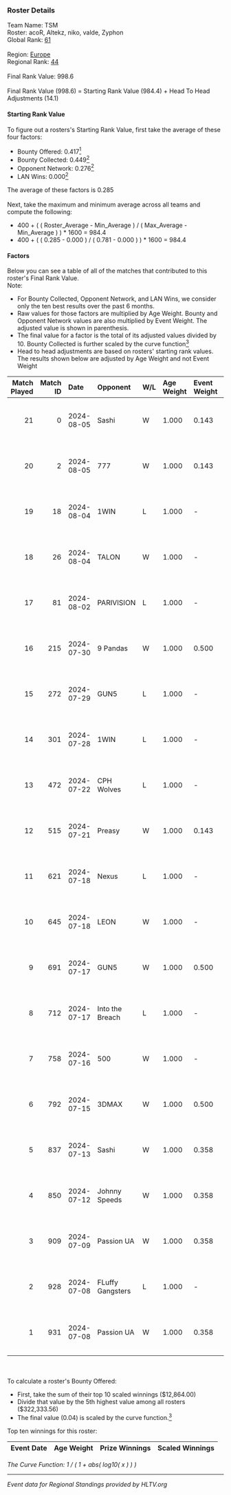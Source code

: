 ### Roster Details<br />
Team Name: TSM<br />
Roster: acoR, Altekz, niko, valde, Zyphon<br />
Global Rank: [61](../standings_global.md)<br />
<br />
Region: [Europe]( ../standings_europe.md)<br />
Regional Rank: [44]( ../standings_europe.md)<br />
<br />
Final Rank Value:  998.6<br />
<br />
Final Rank Value (998.6) = Starting Rank Value (984.4) + Head To Head Adjustments (14.1)<br />

#### Starting Rank Value<br />
To figure out a rosters's Starting Rank Value, first take the average of these four factors:<br />
- Bounty Offered: 0.417[<sup>1</sup>](#table2)
- Bounty Collected: 0.449[<sup>2</sup>](#table1)
- Opponent Network: 0.276[<sup>2</sup>](#table1)
- LAN Wins: 0.000[<sup>2</sup>](#table1)

The average of these factors is 0.285<br />
<br />
Next, take the maximum and minimum average across all teams and compute the following:<br />
- 400 + ( ( Roster_Average - Min_Average ) / ( Max_Average - Min_Average ) ) * 1600 = 984.4
- 400 + ( ( 0.285 - 0.000 ) / ( 0.781 - 0.000 ) ) * 1600 = 984.4


#### Factors<br />
Below you can see a table of all of the matches that contributed to this roster's Final Rank Value.<br />
Note:<br />

- For Bounty Collected, Opponent Network, and LAN Wins, we consider only the ten best results over the past 6 months.
- Raw values for those factors are multiplied by Age Weight. Bounty and Opponent Network values are also multiplied by Event Weight. The adjusted value is shown in parenthesis.
- The final value for a factor is the total of its adjusted values divided by 10. Bounty Collected is further scaled by the curve function[<sup>3</sup>](#curveFunction)
- Head to head adjustments are based on rosters' starting rank values. The results shown below are adjusted by Age Weight and not Event Weight
<span id="table1"></span><br />


| Match Played | Match ID | Date       | Opponent         | W/L | Age Weight | Event Weight | Bounty Collected | Opponent Network | LAN Wins  | H2H Adj. | Roster                            |
| -: | -: | :- | :- | :- | :- | :- | :- | :- | :- | -: | :- |
|           21 |        0 | 2024-08-05 | Sashi            | W   | 1.000      | 0.143        | 0.184 (0.026)    | 0.996 (0.142)    | 0 (0.000) |    23.12 | acoR, Altekz, niko, valde, Zyphon |
|           20 |        2 | 2024-08-05 | 777              | W   | 1.000      | 0.143        | 0.015 (0.002)    | 0.180 (0.026)    | 0 (0.000) |     4.79 | acoR, Altekz, niko, valde, Zyphon |
|           19 |       18 | 2024-08-04 | 1WIN             | L   | 1.000      | -            | -                | -                | -         |   -14.48 | acoR, Altekz, niko, valde, Zyphon |
|           18 |       26 | 2024-08-04 | TALON            | W   | 1.000      | -            | -                | -                | 0 (0.000) |     1.15 | acoR, Altekz, niko, valde, Zyphon |
|           17 |       81 | 2024-08-02 | PARIVISION       | L   | 1.000      | -            | -                | -                | -         |   -10.52 | acoR, Altekz, niko, valde, Zyphon |
|           16 |      215 | 2024-07-30 | 9 Pandas         | W   | 1.000      | 0.500        | 0.081 (0.041)    | 0.727 (0.363)    | 0 (0.000) |    19.03 | acoR, Altekz, niko, valde, Zyphon |
|           15 |      272 | 2024-07-29 | GUN5             | L   | 1.000      | -            | -                | -                | -         |   -20.49 | acoR, Altekz, niko, valde, Zyphon |
|           14 |      301 | 2024-07-28 | 1WIN             | L   | 1.000      | -            | -                | -                | -         |   -15.81 | acoR, Altekz, niko, valde, Zyphon |
|           13 |      472 | 2024-07-22 | CPH Wolves       | L   | 1.000      | -            | -                | -                | -         |   -22.83 | acoR, Altekz, niko, valde, Zyphon |
|           12 |      515 | 2024-07-21 | Preasy           | W   | 1.000      | 0.143        | 0.012 (0.002)    | 0.224 (0.032)    | 0 (0.000) |     6.26 | acoR, Altekz, niko, valde, Zyphon |
|           11 |      621 | 2024-07-18 | Nexus            | L   | 1.000      | -            | -                | -                | -         |   -26.27 | acoR, Altekz, niko, valde, Zyphon |
|           10 |      645 | 2024-07-18 | LEON             | W   | 1.000      | -            | -                | -                | 0 (0.000) |     3.24 | acoR, Altekz, niko, valde, Zyphon |
|            9 |      691 | 2024-07-17 | GUN5             | W   | 1.000      | 0.500        | 0.073 (0.036)    | 0.569 (0.285)    | 0 (0.000) |    11.16 | acoR, Altekz, niko, valde, Zyphon |
|            8 |      712 | 2024-07-17 | Into the Breach  | L   | 1.000      | -            | -                | -                | -         |   -28.55 | acoR, Altekz, niko, valde, Zyphon |
|            7 |      758 | 2024-07-16 | 500              | W   | 1.000      | -            | -                | -                | 0 (0.000) |     0.75 | acoR, Altekz, niko, valde, Zyphon |
|            6 |      792 | 2024-07-15 | 3DMAX            | W   | 1.000      | 0.500        | 0.508 (0.254)    | 1.000 (0.500)    | 0 (0.000) |    26.81 | acoR, Altekz, niko, valde, Zyphon |
|            5 |      837 | 2024-07-13 | Sashi            | W   | 1.000      | 0.358        | 0.184 (0.066)    | 0.996 (0.356)    | 0 (0.000) |    22.34 | acoR, Altekz, niko, valde, Zyphon |
|            4 |      850 | 2024-07-12 | Johnny Speeds    | W   | 1.000      | 0.358        | 0.122 (0.044)    | 0.940 (0.336)    | -         |    24.85 | acoR, Altekz, niko, valde, Zyphon |
|            3 |      909 | 2024-07-09 | Passion UA       | W   | 1.000      | 0.358        | 0.173 (0.062)    | 1.000 (0.358)    | -         |    18.61 | acoR, Altekz, niko, valde, Zyphon |
|            2 |      928 | 2024-07-08 | FLuffy Gangsters | L   | 1.000      | -            | -                | -                | -         |   -27.56 | acoR, Altekz, niko, valde, Zyphon |
|            1 |      931 | 2024-07-08 | Passion UA       | W   | 1.000      | 0.358        | 0.173 (0.062)    | 1.000 (0.358)    | -         |    18.54 | acoR, Altekz, niko, valde, Zyphon |

<br />
<span id="table2"></span><br />
To calculate a roster's Bounty Offered:<br />

- First, take the sum of their top 10 scaled winnings ($12,864.00)
- Divide that value by the 5th highest value among all rosters ($322,333.56)
- The final value (0.04) is scaled by the curve function.[<sup>3</sup>](#curveFunction)

Top ten winnings for this roster:<br />

| Event Date | Age Weight | Prize Winnings | Scaled Winnings |
| :- | -: | :- | :- |


<span id="curveFunction"></span>_The Curve Function: 1 / ( 1 + abs( log10( x ) ) )_<br />

---
_Event data for Regional Standings provided by HLTV.org_<br />
